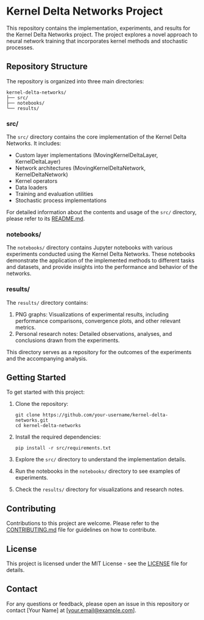 # Kernel Delta Networks Project

This repository contains the implementation, experiments, and results for the Kernel Delta Networks project. The project explores a novel approach to neural network training that incorporates kernel methods and stochastic processes.

## Repository Structure

The repository is organized into three main directories:

```
kernel-delta-networks/
├── src/
├── notebooks/
└── results/
```

### src/

The `src/` directory contains the core implementation of the Kernel Delta Networks. It includes:

- Custom layer implementations (MovingKernelDeltaLayer, KernelDeltaLayer)
- Network architectures (MovingKernelDeltaNetwork, KernelDeltaNetwork)
- Kernel operators
- Data loaders
- Training and evaluation utilities
- Stochastic process implementations

For detailed information about the contents and usage of the `src/` directory, please refer to its [README.md](src/README.md).

### notebooks/

The `notebooks/` directory contains Jupyter notebooks with various experiments conducted using the Kernel Delta Networks. These notebooks demonstrate the application of the implemented methods to different tasks and datasets, and provide insights into the performance and behavior of the networks.

### results/

The `results/` directory contains:

1. PNG graphs: Visualizations of experimental results, including performance comparisons, convergence plots, and other relevant metrics.
2. Personal research notes: Detailed observations, analyses, and conclusions drawn from the experiments.

This directory serves as a repository for the outcomes of the experiments and the accompanying analysis.

## Getting Started

To get started with this project:

1. Clone the repository:
   ```
   git clone https://github.com/your-username/kernel-delta-networks.git
   cd kernel-delta-networks
   ```

2. Install the required dependencies:
   ```
   pip install -r src/requirements.txt
   ```

3. Explore the `src/` directory to understand the implementation details.

4. Run the notebooks in the `notebooks/` directory to see examples of experiments.

5. Check the `results/` directory for visualizations and research notes.

## Contributing

Contributions to this project are welcome. Please refer to the [CONTRIBUTING.md](CONTRIBUTING.md) file for guidelines on how to contribute.

## License

This project is licensed under the MIT License - see the [LICENSE](LICENSE) file for details.

## Contact

For any questions or feedback, please open an issue in this repository or contact [Your Name] at [your.email@example.com].